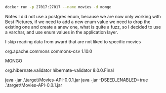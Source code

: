
```bash
docker run -p 27017:27017 --name movies -d mongo
```

Notes
I did not use a postgres enum, because we are now only working with Best Pictures, if we need to add a new enum
value we need to drop the existing one and create a anew one, what is quite a fuzz, so I decided to use a varchar, and
use enum values in the application layer.

I skip reading data from award that are not liked to specific movies


<dependency>
    <groupId>org.apache.commons</groupId>
    <artifactId>commons-csv</artifactId>
    <version>1.10.0</version>
</dependency>

MONGO

<dependency>
            <groupId>org.hibernate.validator</groupId>
            <artifactId>hibernate-validator</artifactId>
            <version>8.0.0.Final</version>
        </dependency>

java -jar .\target\Movies-API-0.0.1.jar
java -jar -DSEED_ENABLED=true .\target\Movies-API-0.0.1.jar
